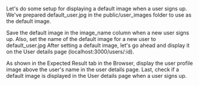Let's do some setup for displaying a default image when a user signs up.
We've prepared default_user.jpg in the public/user_images folder to use as the default image.
  
Save the default image in the image_name column when a new user signs up.
Also, set the name of the default image for a new user to 
default_user.jpg
After setting a default image, let's go ahead and display it on the User details page (localhost:3000/users/:id). 
  
As shown in the Expected Result tab in the Browser, display the user profile image above the user's name in the user details page.
Last, check if a default image is displayed in the User details page when a user signs up.
